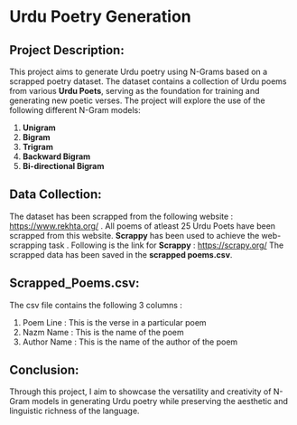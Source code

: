 # Urdu Poetry Generation 
## Project Description:
This project aims to generate Urdu poetry using N-Grams based on a scrapped poetry dataset. The dataset contains a collection of Urdu poems from various **Urdu Poets**, serving as the foundation for training and generating new poetic verses. 
The project will explore the use of the following different N-Gram models:
1. **Unigram**
2. **Bigram** 
3. **Trigram**
4. **Backward Bigram**
5. **Bi-directional Bigram**
## Data Collection:
The dataset has been scrapped from the following website : https://www.rekhta.org/ . All poems of atleast 25 Urdu Poets have been scrapped from this website.
**Scrappy** has been used to achieve the web-scrapping task . Following is the link for **Scrappy** : https://scrapy.org/
The scrapped data has been saved in the **scrapped poems.csv**.
## Scrapped_Poems.csv:
The csv file contains the following 3 columns :
1. Poem Line : This is the verse in a particular poem
2. Nazm Name : This is the name of the poem
3. Author Name : This is the name of the author of the poem
## Conclusion: 
Through this project, I aim to showcase the versatility and creativity of N-Gram models in generating Urdu poetry while preserving the aesthetic and linguistic richness of the language. 
